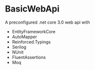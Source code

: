 # BasicWebApi

A preconfigured .net core 3.0 web api with

- EntityFrameworkCore
- AutoMapper
- Reinforced.Typings
- Serilog
- NUnit
- FluentAssertions
- Moq